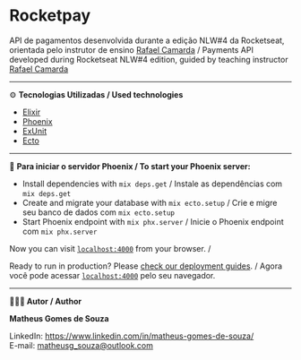 # Rocketpay
API de pagamentos desenvolvida durante a edição NLW#4 da Rocketseat, orientada pelo instrutor de ensino [Rafael Camarda](https://github.com/RafaelCamarda) / Payments API developed during Rocketseat NLW#4 edition, guided by teaching instructor [Rafael Camarda](https://github.com/RafaelCamarda)

-----------------------------------------------------------------------------------------------------------------------------------------------------------------------------------

⚙ **Tecnologias Utilizadas / Used technologies**

- [Elixir](https://elixir-lang.org/)
- [Phoenix](https://phoenixframework.org/)
- [ExUnit](https://github.com/elixir-lang/elixir/blob/main/lib/ex_unit/lib/ex_unit.ex)
- [Ecto](https://github.com/elixir-ecto/ecto)

-----------------------------------------------------------------------------------------------------------------------------------------------------------------------------------

🚀 **Para iniciar o servidor Phoenix / To start your Phoenix server:**

  * Install dependencies with `mix deps.get` / Instale as dependências com `mix deps.get`
  * Create and migrate your database with `mix ecto.setup` / Crie e migre seu banco de dados com `mix ecto.setup`
  * Start Phoenix endpoint with `mix phx.server` / Inicie o Phoenix endpoint com `mix phx.server`

Now you can visit [`localhost:4000`](http://localhost:4000) from your browser. /

Ready to run in production? Please [check our deployment guides](https://hexdocs.pm/phoenix/deployment.html). / Agora você pode acessar [`localhost:4000`](http://localhost:4000) pelo seu navegador.

-----------------------------------------------------------------------------------------------------------------------------------------------------------------------------------

**🧑🏾‍💻 Autor / Author**

**Matheus Gomes de Souza**

LinkedIn: https://www.linkedin.com/in/matheus-gomes-de-souza/ <br/>
E-mail: matheusg_souza@outlook.com
